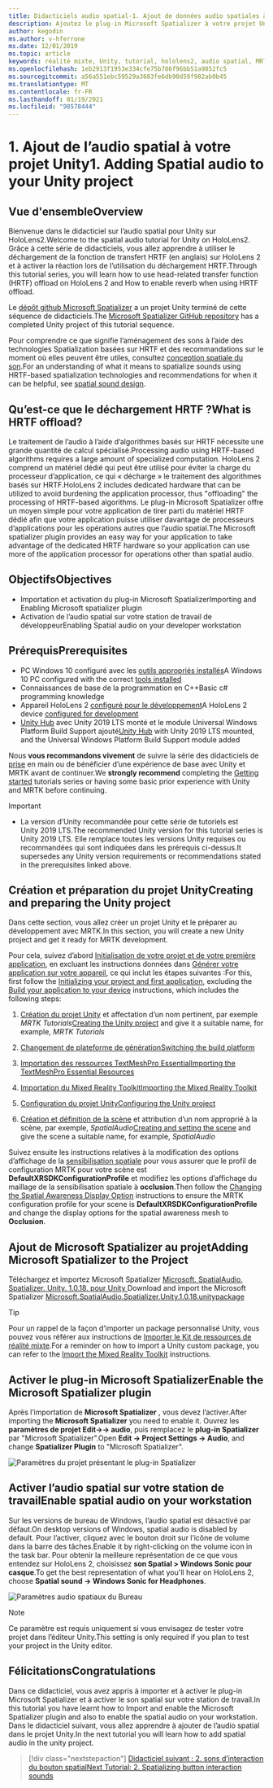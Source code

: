 ```yaml
---
title: Didacticiels audio spatial-1. Ajout de données audio spatiales à votre projet
description: Ajoutez le plug-in Microsoft Spatializer à votre projet Unity pour accéder au déchargement matériel HoloLens 2 HRTF.
author: kegodin
ms.author: v-hferrone
ms.date: 12/01/2019
ms.topic: article
keywords: réalité mixte, Unity, tutorial, hololens2, audio spatial, MRTK, boîte à outils de réalité mixte, UWP, Windows 10, HRTF, fonction de transfert liée aux têtes, réverbération, Microsoft Spatializer
ms.openlocfilehash: 1eb2913f1953e334cfe75b786f96bb51a9852fc5
ms.sourcegitcommit: a56a551ebc59529a3683fe6db90d59f982ab0b45
ms.translationtype: MT
ms.contentlocale: fr-FR
ms.lasthandoff: 01/19/2021
ms.locfileid: "98578444"
---
```

# <a name="1-adding-spatial-audio-to-your-unity-project"></a><span data-ttu-id="96bb6-105">1. Ajout de l’audio spatial à votre projet Unity</span><span class="sxs-lookup"><span data-stu-id="96bb6-105">1. Adding Spatial audio to your Unity project</span></span>

## <a name="overview"></a><span data-ttu-id="96bb6-106">Vue d'ensemble</span><span class="sxs-lookup"><span data-stu-id="96bb6-106">Overview</span></span>

<span data-ttu-id="96bb6-107">Bienvenue dans le didacticiel sur l’audio spatial pour Unity sur HoloLens2.</span><span class="sxs-lookup"><span data-stu-id="96bb6-107">Welcome to the spatial audio tutorial for Unity on HoloLens2.</span></span> <span data-ttu-id="96bb6-108">Grâce à cette série de didacticiels, vous allez apprendre à utiliser le déchargement de la fonction de transfert HRTF (en anglais) sur HoloLens 2 et à activer la réaction lors de l’utilisation du déchargement HRTF.</span><span class="sxs-lookup"><span data-stu-id="96bb6-108">Through this tutorial series, you will learn how to use head-related transfer function (HRTF) offload on HoloLens 2 and How to enable reverb when using HRTF offload.</span></span>

<span data-ttu-id="96bb6-109">Le [dépôt github Microsoft Spatializer](https://github.com/microsoft/spatialaudio-unity) a un projet Unity terminé de cette séquence de didacticiels.</span><span class="sxs-lookup"><span data-stu-id="96bb6-109">The [Microsoft Spatializer GitHub repository](https://github.com/microsoft/spatialaudio-unity) has a completed Unity project of this tutorial sequence.</span></span>

<span data-ttu-id="96bb6-110">Pour comprendre ce que signifie l’aménagement des sons à l’aide des technologies Spatialization basées sur HRTF et des recommandations sur le moment où elles peuvent être utiles, consultez [conception spatiale du son](https://docs.microsoft.com/windows/mixed-reality/spatial-sound-design).</span><span class="sxs-lookup"><span data-stu-id="96bb6-110">For an understanding of what it means to spatialize sounds using HRTF-based spatialization technologies and recommendations for when it can be helpful, see [spatial sound design](https://docs.microsoft.com/windows/mixed-reality/spatial-sound-design).</span></span>

## <a name="what-is-hrtf-offload"></a><span data-ttu-id="96bb6-111">Qu’est-ce que le déchargement HRTF ?</span><span class="sxs-lookup"><span data-stu-id="96bb6-111">What is HRTF offload?</span></span>

<span data-ttu-id="96bb6-112">Le traitement de l’audio à l’aide d’algorithmes basés sur HRTF nécessite une grande quantité de calcul spécialisé.</span><span class="sxs-lookup"><span data-stu-id="96bb6-112">Processing audio using HRTF-based algorithms requires a large amount of specialized computation.</span></span> <span data-ttu-id="96bb6-113">HoloLens 2 comprend un matériel dédié qui peut être utilisé pour éviter la charge du processeur d’application, ce qui « décharge » le traitement des algorithmes basés sur HRTF.</span><span class="sxs-lookup"><span data-stu-id="96bb6-113">HoloLens 2 includes dedicated hardware that can be utilized to avoid burdening the application processor, thus "offloading" the processing of HRTF-based algorithms.</span></span>  <span data-ttu-id="96bb6-114">Le plug-in Microsoft Spatializer offre un moyen simple pour votre application de tirer parti du matériel HRTF dédié afin que votre application puisse utiliser davantage de processeurs d’applications pour les opérations autres que l’audio spatial.</span><span class="sxs-lookup"><span data-stu-id="96bb6-114">The Microsoft spatializer plugin provides an easy way for your application to take advantage of the dedicated HRTF hardware so your application can use more of the application processor for operations other than spatial audio.</span></span>

## <a name="objectives"></a><span data-ttu-id="96bb6-115">Objectifs</span><span class="sxs-lookup"><span data-stu-id="96bb6-115">Objectives</span></span>

* <span data-ttu-id="96bb6-116">Importation et activation du plug-in Microsoft Spatializer</span><span class="sxs-lookup"><span data-stu-id="96bb6-116">Importing and Enabling Microsoft spatializer plugin</span></span>
* <span data-ttu-id="96bb6-117">Activation de l’audio spatial sur votre station de travail de développeur</span><span class="sxs-lookup"><span data-stu-id="96bb6-117">Enabling Spatial audio on your developer workstation</span></span>

## <a name="prerequisites"></a><span data-ttu-id="96bb6-118">Prérequis</span><span class="sxs-lookup"><span data-stu-id="96bb6-118">Prerequisites</span></span>

* <span data-ttu-id="96bb6-119">PC Windows 10 configuré avec les [outils appropriés installés](../../install-the-tools.md)</span><span class="sxs-lookup"><span data-stu-id="96bb6-119">A Windows 10 PC configured with the correct [tools installed](../../install-the-tools.md)</span></span>
* <span data-ttu-id="96bb6-120">Connaissances de base de la programmation en C++</span><span class="sxs-lookup"><span data-stu-id="96bb6-120">Basic c# programming knowledge</span></span>
* <span data-ttu-id="96bb6-121">Appareil HoloLens 2 [configuré pour le développement](../../platform-capabilities-and-apis/using-visual-studio.md#enabling-developer-mode)</span><span class="sxs-lookup"><span data-stu-id="96bb6-121">A HoloLens 2 device [configured for development](../../platform-capabilities-and-apis/using-visual-studio.md#enabling-developer-mode)</span></span>
* <span data-ttu-id="96bb6-122"><a href="https://docs.unity3d.com/Manual/GettingStartedInstallingHub.html" target="_blank">Unity Hub</a> avec Unity 2019 LTS monté et le module Universal Windows Platform Build Support ajouté</span><span class="sxs-lookup"><span data-stu-id="96bb6-122"><a href="https://docs.unity3d.com/Manual/GettingStartedInstallingHub.html" target="_blank">Unity Hub</a> with Unity 2019 LTS mounted, and the Universal Windows Platform Build Support module added</span></span>

<span data-ttu-id="96bb6-123">Nous **vous recommandons vivement** de suivre la série des didacticiels de [prise](mr-learning-base-01.md) en main ou de bénéficier d’une expérience de base avec Unity et MRTK avant de continuer.</span><span class="sxs-lookup"><span data-stu-id="96bb6-123">We **strongly recommend** completing the [Getting started](mr-learning-base-01.md) tutorials series or having some basic prior experience with Unity and MRTK before continuing.</span></span>

> [!IMPORTANT]
>
> * <span data-ttu-id="96bb6-124">La version d’Unity recommandée pour cette série de tutoriels est Unity 2019 LTS.</span><span class="sxs-lookup"><span data-stu-id="96bb6-124">The recommended Unity version for this tutorial series is Unity 2019 LTS.</span></span> <span data-ttu-id="96bb6-125">Elle remplace toutes les versions Unity requises ou recommandées qui sont indiquées dans les prérequis ci-dessus.</span><span class="sxs-lookup"><span data-stu-id="96bb6-125">It supersedes any Unity version requirements or recommendations stated in the prerequisites linked above.</span></span>

## <a name="creating-and-preparing-the-unity-project"></a><span data-ttu-id="96bb6-126">Création et préparation du projet Unity</span><span class="sxs-lookup"><span data-stu-id="96bb6-126">Creating and preparing the Unity project</span></span>

<span data-ttu-id="96bb6-127">Dans cette section, vous allez créer un projet Unity et le préparer au développement avec MRTK.</span><span class="sxs-lookup"><span data-stu-id="96bb6-127">In this section, you will create a new Unity project and get it ready for MRTK development.</span></span>

<span data-ttu-id="96bb6-128">Pour cela, suivez d’abord [Initialisation de votre projet et de votre première application](mr-learning-base-02.md), en excluant les instructions données dans [Générer votre application sur votre appareil](mr-learning-base-02.md#building-your-application-to-your-hololens-2), ce qui inclut les étapes suivantes :</span><span class="sxs-lookup"><span data-stu-id="96bb6-128">For this, first follow the [Initializing your project and first application](mr-learning-base-02.md), excluding the [Build your application to your device](mr-learning-base-02.md#building-your-application-to-your-hololens-2) instructions, which includes the following steps:</span></span>

1. <span data-ttu-id="96bb6-129">[Création du projet Unity](mr-learning-base-02.md#creating-the-unity-project) et affectation d’un nom pertinent, par exemple *MRTK Tutorials*</span><span class="sxs-lookup"><span data-stu-id="96bb6-129">[Creating the Unity project](mr-learning-base-02.md#creating-the-unity-project) and give it a suitable name, for example, *MRTK Tutorials*</span></span>

1. [<span data-ttu-id="96bb6-130">Changement de plateforme de génération</span><span class="sxs-lookup"><span data-stu-id="96bb6-130">Switching the build platform</span></span>](mr-learning-base-02.md#configuring-the-unity-project)

1. [<span data-ttu-id="96bb6-131">Importation des ressources TextMeshPro Essential</span><span class="sxs-lookup"><span data-stu-id="96bb6-131">Importing the TextMeshPro Essential Resources</span></span>](mr-learning-base-02.md#importing-the-textmeshpro-essential-resources)

1. [<span data-ttu-id="96bb6-132">Importation du Mixed Reality Toolkit</span><span class="sxs-lookup"><span data-stu-id="96bb6-132">Importing the Mixed Reality Toolkit</span></span>](mr-learning-base-02.md#importing-the-mixed-reality-toolkit)

1. [<span data-ttu-id="96bb6-133">Configuration du projet Unity</span><span class="sxs-lookup"><span data-stu-id="96bb6-133">Configuring the Unity project</span></span>](mr-learning-base-02.md#configuring-the-unity-project)

1. <span data-ttu-id="96bb6-134">[Création et définition de la scène](mr-learning-base-02.md#creating-and-configuring-the-scene) et attribution d’un nom approprié à la scène, par exemple, *SpatialAudio*</span><span class="sxs-lookup"><span data-stu-id="96bb6-134">[Creating and setting the scene](mr-learning-base-02.md#creating-and-configuring-the-scene) and give the scene a suitable name, for example, *SpatialAudio*</span></span>

<span data-ttu-id="96bb6-135">Suivez ensuite les instructions relatives à la modification des options d’affichage de la [sensibilisation spatiale](mr-learning-base-03.md#changing-the-spatial-awareness-display-option) pour vous assurer que le profil de configuration MRTK pour votre scène est **DefaultXRSDKConfigurationProfile** et modifiez les options d’affichage du maillage de la sensibilisation spatiale à **occlusion**.</span><span class="sxs-lookup"><span data-stu-id="96bb6-135">Then follow the [Changing the Spatial Awareness Display Option](mr-learning-base-03.md#changing-the-spatial-awareness-display-option) instructions to ensure the MRTK configuration profile for your scene is **DefaultXRSDKConfigurationProfile** and change the display options for the spatial awareness mesh to **Occlusion**.</span></span>

## <a name="adding-microsoft-spatializer-to-the-project"></a><span data-ttu-id="96bb6-136">Ajout de Microsoft Spatializer au projet</span><span class="sxs-lookup"><span data-stu-id="96bb6-136">Adding Microsoft Spatializer to the Project</span></span>

<span data-ttu-id="96bb6-137">Téléchargez et importez Microsoft Spatializer  <a href="https://github.com/microsoft/spatialaudio-unity/releases/download/v1.0.18/Microsoft.SpatialAudio.Spatializer.Unity.1.0.18.unitypackage" target="_blank">Microsoft. SpatialAudio. Spatializer. Unity. 1.0.18. pour Unity </a></span><span class="sxs-lookup"><span data-stu-id="96bb6-137">Download and import the Microsoft Spatializer  <a href="https://github.com/microsoft/spatialaudio-unity/releases/download/v1.0.18/Microsoft.SpatialAudio.Spatializer.Unity.1.0.18.unitypackage" target="_blank">Microsoft.SpatialAudio.Spatializer.Unity.1.0.18.unitypackage </a></span></span>

>[!TIP]
> <span data-ttu-id="96bb6-138">Pour un rappel de la façon d’importer un package personnalisé Unity, vous pouvez vous référer aux instructions de [Importer le Kit de ressources de réalité mixte](../../../mrlearning-base-ch1.md#import-the-mixed-reality-toolkit).</span><span class="sxs-lookup"><span data-stu-id="96bb6-138">For a reminder on how to import a Unity custom package, you can refer to the [Import the Mixed Reality Toolkit](../../../mrlearning-base-ch1.md#import-the-mixed-reality-toolkit) instructions.</span></span>

## <a name="enable-the-microsoft-spatializer-plugin"></a><span data-ttu-id="96bb6-139">Activer le plug-in Microsoft Spatializer</span><span class="sxs-lookup"><span data-stu-id="96bb6-139">Enable the Microsoft Spatializer plugin</span></span>

<span data-ttu-id="96bb6-140">Après l’importation de **Microsoft Spatializer** , vous devez l’activer.</span><span class="sxs-lookup"><span data-stu-id="96bb6-140">After importing the **Microsoft Spatializer** you need to enable it.</span></span> <span data-ttu-id="96bb6-141">Ouvrez les **paramètres de projet Edit->-> audio**, puis remplacez le **plug-in Spatializer** par "Microsoft Spatializer".</span><span class="sxs-lookup"><span data-stu-id="96bb6-141">Open **Edit -> Project Settings -> Audio**, and change **Spatializer Plugin** to "Microsoft Spatializer".</span></span>

![Paramètres du projet présentant le plug-in Spatializer](images/spatial-audio/spatial-audio-01-section3-step1-1.png)

## <a name="enable-spatial-audio-on-your-workstation"></a><span data-ttu-id="96bb6-143">Activer l’audio spatial sur votre station de travail</span><span class="sxs-lookup"><span data-stu-id="96bb6-143">Enable spatial audio on your workstation</span></span>

<span data-ttu-id="96bb6-144">Sur les versions de bureau de Windows, l’audio spatial est désactivé par défaut.</span><span class="sxs-lookup"><span data-stu-id="96bb6-144">On desktop versions of Windows, spatial audio is disabled by default.</span></span> <span data-ttu-id="96bb6-145">Pour l’activer, cliquez avec le bouton droit sur l’icône de volume dans la barre des tâches.</span><span class="sxs-lookup"><span data-stu-id="96bb6-145">Enable it by right-clicking on the volume icon in the task bar.</span></span> <span data-ttu-id="96bb6-146">Pour obtenir la meilleure représentation de ce que vous entendez sur HoloLens 2, choisissez **son Spatial > Windows Sonic pour casque**.</span><span class="sxs-lookup"><span data-stu-id="96bb6-146">To get the best representation of what you'll hear on HoloLens 2, choose **Spatial sound -> Windows Sonic for Headphones**.</span></span>

![Paramètres audio spatiaux du Bureau](images/spatial-audio/spatial-audio-01-section4-step1-1.png)

> [!NOTE]
> <span data-ttu-id="96bb6-148">Ce paramètre est requis uniquement si vous envisagez de tester votre projet dans l’éditeur Unity.</span><span class="sxs-lookup"><span data-stu-id="96bb6-148">This setting is only required if you plan to test your project in the Unity editor.</span></span>

## <a name="congratulations"></a><span data-ttu-id="96bb6-149">Félicitations</span><span class="sxs-lookup"><span data-stu-id="96bb6-149">Congratulations</span></span>

<span data-ttu-id="96bb6-150">Dans ce didacticiel, vous avez appris à importer et à activer le plug-in Microsoft Spatializer et à activer le son spatial sur votre station de travail.</span><span class="sxs-lookup"><span data-stu-id="96bb6-150">In this tutorial you have learnt how to Import and enable the Microsoft Spatializer plugin and also to enable the spatial audio on your workstation.</span></span>
<span data-ttu-id="96bb6-151">Dans le didacticiel suivant, vous allez apprendre à ajouter de l’audio spatial dans le projet Unity.</span><span class="sxs-lookup"><span data-stu-id="96bb6-151">In the next tutorial you will learn how to add spatial audio in the unity project.</span></span>

> [!div class="nextstepaction"]
> [<span data-ttu-id="96bb6-152">Didacticiel suivant : 2. sons d’interaction du bouton spatial</span><span class="sxs-lookup"><span data-stu-id="96bb6-152">Next Tutorial: 2. Spatializing button interaction sounds</span></span>](unity-spatial-audio-ch2.md)
